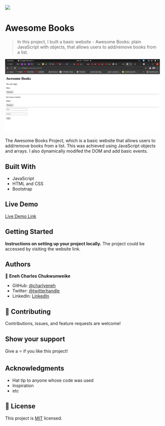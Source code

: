 ![](https://img.shields.io/badge/Microverse-blueviolet)

# Awesome Books

> In this project, I built a basic website - Awesome Books: plain JavaScript with objects, that allows users to add/remove books from a list.

![screenshot](./images/app-screenshot.png)

  The Awesome Books Project, which is a basic website that allows users to add/remove books from a list. This was achieved using JavaScript objects and arrays. I also dynamically modifed the DOM and add basic events.

## Built With

- JavaScript
- HTML and CSS
- Bootstrap

## Live Demo

[Live Demo Link](https://livedemo.com)


## Getting Started

**Instructions on setting up your project locally.**
The project could be accessed by visiting the website link.


## Authors

👤 **Eneh Charles Chukwunweike**

- GitHub: [@charlyeneh](https://github.com/charlyeneh)
- Twitter: [@twitterhandle](https://twitter.com/ProgrammerBaby?s=09)
- LinkedIn: [LinkedIn](https://www.linkedin.com/in/charles-chukwunweike-eneh-5345a2147)


## 🤝 Contributing

Contributions, issues, and feature requests are welcome!

## Show your support

Give a ⭐️ if you like this project!

## Acknowledgments

- Hat tip to anyone whose code was used
- Inspiration
- etc

## 📝 License

This project is [MIT](./MIT.md) licensed.
